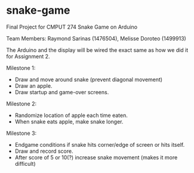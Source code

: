 # snake-game
Final Project for CMPUT 274
Snake Game on Arduino

Team Members: Raymond Sarinas (1476504), Melisse Doroteo (1499913)

The Arduino and the display will be wired the exact same as how we did it
for Assignment 2.

Milestone 1:
- Draw and move around snake (prevent diagonal movement)
- Draw an apple.
- Draw startup and game-over screens.

Milestone 2:
- Randomize location of apple each time eaten.
- When snake eats apple, make snake longer.

Milestone 3:
- Endgame conditions if snake hits corner/edge of screen or hits itself.
- Draw and record score.
- After score of 5 or 10(?) increase snake movement (makes it more difficult)
